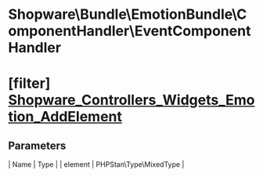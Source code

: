 # Shopware\Bundle\EmotionBundle\ComponentHandler\EventComponentHandler

# [filter] [Shopware_Controllers_Widgets_Emotion_AddElement](https://github.com/shopware/shopware/blob/5.6/engine/Shopware/Bundle/EmotionBundle/ComponentHandler/EventComponentHandler.php#L69)

## Parameters
| Name        | Type           |
| element        | PHPStan\Type\MixedType           |
